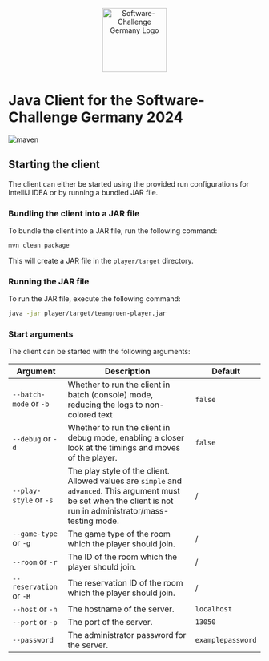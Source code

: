 <a target="_blank" rel="noopener noreferrer" href="https://www.software-challenge.de/">
   <p align="center">
      <img width="128" src="https://software-challenge.de/site/themes/freebird/img/logo.png" alt="Software-Challenge Germany Logo">
   </p>
</a>

# Java Client for the Software-Challenge Germany 2024

![maven](https://github.com/jgeramb/software-challenge-client/actions/workflows/release.yml/badge.svg)

## Starting the client

The client can either be started using the provided run configurations for IntelliJ IDEA or by running a bundled JAR file.

### Bundling the client into a JAR file

To bundle the client into a JAR file, run the following command:

```bash
mvn clean package
```

This will create a JAR file in the `player/target` directory.

### Running the JAR file

To run the JAR file, execute the following command:

```bash
java -jar player/target/teamgruen-player.jar
```

### Start arguments

The client can be started with the following arguments:

<table>
    <thead>
        <tr>
            <th>Argument</th>
            <th>Description</th>
            <th>Default</th>
        </tr>
    </thead>
    <tbody>
        <tr>
            <td><code>--batch-mode</code> or <code>-b</code></td>
            <td>Whether to run the client in batch (console) mode, reducing the logs to non-colored text</td>
            <td><code>false</code></td>
        </tr>
        <tr>
            <td><code>--debug</code> or <code>-d</code></td>
            <td>Whether to run the client in debug mode, enabling a closer look at the timings and moves of the player.</td>
            <td><code>false</code></td>
        </tr>
        <tr>
            <td><code>--play-style</code> or <code>-s</code></td>
            <td>The play style of the client. Allowed values are <code>simple</code> and <code>advanced</code>. This argument must be set when the client is not run in administrator/mass-testing mode.</td>
            <td>/</td>
        </tr>
        <tr>
            <td><code>--game-type</code> or <code>-g</code></td>
            <td>The game type of the room which the player should join.</td>
            <td>/</td>
        </tr>
        <tr>
            <td><code>--room</code> or <code>-r</code></td>
            <td>The ID of the room which the player should join.</td>
            <td>/</td>
        </tr>
        <tr>
            <td><code>--reservation</code> or <code>-R</code></td>
            <td>The reservation ID of the room which the player should join.</td>
            <td>/</td>
        </tr>
        <tr>
            <td><code>--host</code> or <code>-h</code></td>
            <td>The hostname of the server.</td>
            <td><code>localhost</code></td>
        </tr>
        <tr>
            <td><code>--port</code> or <code>-p</code></td>
            <td>The port of the server.</td>
            <td><code>13050</code></td>
        </tr>
        <tr>
            <td><code>--password</code></td>
            <td>The administrator password for the server.</td>
            <td><code>examplepassword</code></td>
        </tr>
    </tbody>
</table>
